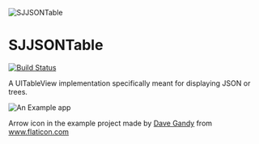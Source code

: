 ![SJJSONTable](http://sjrd.co/wp-content/uploads/2017/03/json-e1489330582876.png)

# SJJSONTable

[![Build Status](https://travis-ci.org/Sjoerdjanssenen/SJJSONTable.svg?branch=master)](https://travis-ci.org/Sjoerdjanssenen/SJJSONTable)

A UITableView implementation specifically meant for displaying JSON or trees.

![An Example app](http://imgur.com/a/ntdzS.gif)

Arrow icon in the example project made by [Dave Gandy](http://www.flaticon.com/authors/dave-gandy) from www.flaticon.com 
